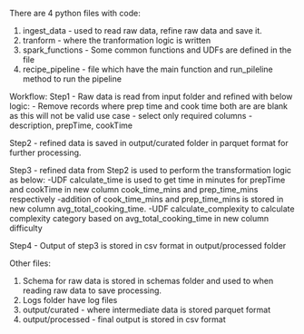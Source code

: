 There are 4 python files with code:
1. ingest_data - used to read raw data, refine raw data and save it.
2. tranform - where the tranformation logic is written
3. spark_functions - Some common functions and UDFs are defined in the file
4. recipe_pipeline - file which have the main function and run_pileline method to run the pipeline

Workflow:
Step1 - Raw data is read from input folder and refined with below logic:
	- Remove records where prep time and cook time both are are blank as this will not be valid use case
	- select only required columns - description, prepTime, cookTime

Step2 - refined data is saved in output/curated folder in parquet format for further processing.

Step3 - refined data from Step2 is used to perform the transformation logic as below:
	-UDF calculate_time is used to get time in minutes for prepTime and cookTime in new column cook_time_mins and prep_time_mins respectively
	-addition of cook_time_mins and prep_time_mins is stored in new column avg_total_cooking_time.
	-UDF calculate_complexity to calculate complexity category based on avg_total_cooking_time in new column difficulty
	
Step4 - Output of step3 is stored in csv format in output/processed folder

Other files:
1. Schema for raw data is stored in schemas folder and used to when reading raw data to save processing.
2. Logs folder have log files 
3. output/curated - where intermediate data is stored parquet format
4. output/processed - final output is stored in csv format 

